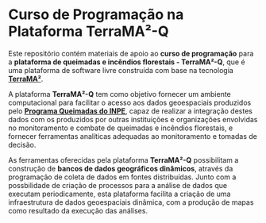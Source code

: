 # Curso de Programação na Plataforma TerraMA²-Q

Este repositório contém materiais de apoio ao **curso de programação** para a **plataforma de queimadas e incêndios florestais - TerraMA²-Q**, que é uma plataforma de software livre construída com base na tecnologia **[TerraMA²](https://github.com/TerraMA2/terrama2)**.

A plataforma **TerraMA²-Q** tem como objetivo fornecer um ambiente computacional para facilitar o acesso aos dados geoespaciais produzidos pelo **[Programa Queimadas do INPE](http://www.inpe.br/queimadas)**, capaz de realizar a integração destes dados com os produzidos por outras instituições e organizações envolvidas no monitoramento e combate de queimadas e incêndios florestais, e  fornecer ferramentas analíticas adequadas ao monitoramento e tomadas de decisão.

As ferramentas oferecidas pela plataforma **TerraMA²-Q** possibilitam a construção de **bancos de dados geográficos dinâmicos**, através da programação de coleta de dados em fontes distribuídas. Junto com a possbilidade de criação de processos para a análise de dados que executam periodicamente, esta plataforma facilita a criação de uma infraestrutura de dados geoespaciais dinâmica, com a produção de mapas como resultado da execução das análises.  
